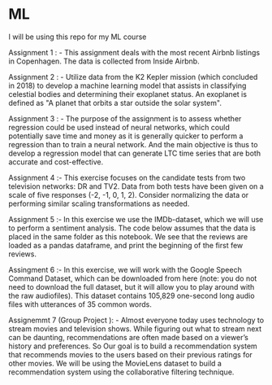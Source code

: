 # ML
I will be using this repo for my ML course

Assignment 1 : - This assignment deals with the most recent Airbnb listings in Copenhagen. The data is collected from Inside Airbnb.

Assignment 2 : - Utilize data from the K2 Kepler mission (which concluded in 2018) to develop a machine learning model that assists in classifying celestial bodies and determining their exoplanet status. An exoplanet is defined as "A planet that orbits a star outside the solar system".

Assignment 3 : - The purpose of the assignment is to assess whether regression could be used instead of neural networks, which could potentially save time and money as it is generally quicker to perform a regression than to train a neural network. And the main objective is thus to develop a regression model that can generate LTC time series that are both accurate and cost-effective.

Assignment 4 :- This exercise focuses on the candidate tests from two television networks: DR and TV2. Data from both tests have been given on a scale of five responses (-2, -1, 0, 1, 2). Consider normalizing the data or performing similar scaling transformations as needed.

Assignment 5 :- In this exercise we use the IMDb-dataset, which we will use to perform a sentiment analysis. The code below assumes that the data is placed in the same folder as this notebook. We see that the reviews are loaded as a pandas dataframe, and print the beginning of the first few reviews.

Assingment 6 :- In this exercise, we will work with the Google Speech Command Dataset, which can be downloaded from here (note: you do not need to download the full dataset, but it will allow you to play around with the raw audiofiles). This dataset contains 105,829 one-second long audio files with utterances of 35 common words.

Assignemmt 7 (Group Project ): - 
Almost everyone today uses technology to stream movies and television shows. While figuring out what to stream next can be daunting, recommendations are often made based on a viewer’s history and preferences. So Our goal is to build a recommendation system that recommends movies to the users based on their previous ratings for other movies. We will be using the MovieLens dataset to build a recommendation system using the collaborative filtering technique.
